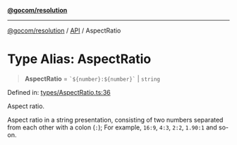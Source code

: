 [**@gocom/resolution**](../README.md)

***

[@gocom/resolution](../README.md) / [API](../Public/API.md) / AspectRatio

# Type Alias: AspectRatio

> **AspectRatio** = `` `${number}:${number}` `` \| `string`

Defined in: [types/AspectRatio.ts:36](https://github.com/gocom/resolution/blob/2677527602266ff0c486b76e0da6e91e4207bd49/src/types/AspectRatio.ts#L36)

Aspect ratio.

Aspect ratio in a string presentation, consisting of two numbers separated
from each other with a colon (`:`); For example, `16:9`, `4:3`, `2:2`, `1.90:1` and
so-on.
